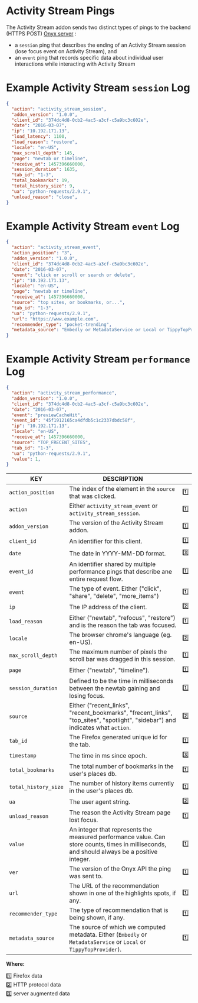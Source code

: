 # Activity Stream Pings

The Activity Stream addon sends two distinct types of pings to the backend (HTTPS POST) [Onyx server](https://github.com/mozilla/onyx) :
- a `session` ping that describes the ending of an Activity Stream session (lose focus event on Activity Stream), and
- an `event` ping that records specific data about individual user interactions while interacting with Activity Stream


# Example Activity Stream `session` Log

```json
{
  "action": "activity_stream_session",
  "addon_version": "1.0.0",
  "client_id": "374dc4d8-0cb2-4ac5-a3cf-c5a9bc3c602e",
  "date": "2016-03-07",
  "ip": "10.192.171.13",
  "load_latency": 1100,
  "load_reason": "restore",
  "locale": "en-US",
  "max_scroll_depth": 145,
  "page": "newtab or timeline",
  "receive_at": 1457396660000,
  "session_duration": 1635,
  "tab_id": "1-3",
  "total_bookmarks": 19,
  "total_history_size": 9,
  "ua": "python-requests/2.9.1",
  "unload_reason": "close",
}
```

# Example Activity Stream `event` Log

```json
{
  "action": "activity_stream_event",
  "action_position": "3",
  "addon_version": "1.0.0",
  "client_id": "374dc4d8-0cb2-4ac5-a3cf-c5a9bc3c602e",
  "date": "2016-03-07",
  "event": "click or scroll or search or delete",
  "ip": "10.192.171.13",
  "locale": "en-US",
  "page": "newtab or timeline",
  "receive_at": 1457396660000,
  "source": "top sites, or bookmarks, or...",
  "tab_id": "1-3",
  "ua": "python-requests/2.9.1",  
  "url": "https://www.example.com",
  "recommender_type": "pocket-trending",
  "metadata_source": "Embedly or MetadataService or Local or TippyTopProvider"
}
```

# Example Activity Stream `performance` Log

```json
{
  "action": "activity_stream_performance",
  "addon_version": "1.0.0",
  "client_id": "374dc4d8-0cb2-4ac5-a3cf-c5a9bc3c602e",
  "date": "2016-03-07",
  "event": "previewCacheHit",
  "event_id": "45f1912165ca4dfdb5c1c2337dbdc58f",
  "ip": "10.192.171.13",
  "locale": "en-US",
  "receive_at": 1457396660000,
  "source": "TOP_FRECENT_SITES",
  "tab_id": "1-3",
  "ua": "python-requests/2.9.1",
  "value": 1,
}
```

| KEY | DESCRIPTION | &nbsp; |
|-----|-------------|:-----:|
| `action_position` | The index of the element in the `source` that was clicked. | :one:
| `action` | Either `activity_stream_event` or `activity_stream_session`. | :one:
| `addon_version` | The version of the Activity Stream addon. | :one:
| `client_id` | An identifier for this client. | :one:
| `date` | The date in YYYY-MM-DD format. | :three:
| `event_id` | An identifier shared by multiple performance pings that describe ane entire request flow. | :one:
| `event` | The type of event. Either ("click", "share", "delete", "more_items") | :one:
| `ip` | The IP address of the client. | :two:
| `load_reason` | Either ("newtab", "refocus", "restore") and is the reason the tab was focused. | :one:
| `locale` | The browser chrome's language (eg. en-US). | :two:
| `max_scroll_depth` | The maximum number of pixels the scroll bar was dragged in this session. | :one:
| `page` | Either ("newtab", "timeline"). | :one:
| `session_duration` | Defined to be the time in milliseconds between the newtab gaining and losing focus. | :one:
| `source` | Either ("recent_links", "recent_bookmarks", "frecent_links", "top_sites", "spotlight", "sidebar") and indicates what `action`. | :two:
| `tab_id` | The Firefox generated unique id for the tab. | :one:
| `timestamp` | The time in ms since epoch. | :three:
| `total_bookmarks` | The total number of bookmarks in the user's places db. | :one:
| `total_history_size` | The number of history items currently in the user's places db. | :one:
| `ua` | The user agent string. | :two:
| `unload_reason` | The reason the Activity Stream page lost focus. | :one:
| `value` | An integer that represents the measured performance value. Can store counts, times in milliseconds, and should always be a positive integer.| :one:
| `ver` | The version of the Onyx API the ping was sent to. | :one:
| `url` | The URL of the recommendation shown in one of the highlights spots, if any. | :one:
| `recommender_type` | The type of recommendation that is being shown, if any. | :one:
| `metadata_source` | The source of which we computed metadata. Either (`Embedly` or `MetadataService` or `Local` or `TippyTopProvider`). | :one:

**Where:**

:one: Firefox data  
:two: HTTP protocol data  
:three: server augmented data
